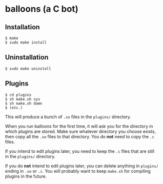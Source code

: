 balloons (a C bot)
==================
Installation
------------

    $ make
    $ sudo make install

Uninstallation
--------------

    $ sudo make uninstall

Plugins
-------

    $ cd plugins
    $ sh make.sh sys
    $ sh make.sh damn
    $ (etc.)

This will produce a bunch of `.so` files in the `plugins/` directory.

When you run balloons for the first time, it will ask you for the directory in which plugins are stored. Make sure whatever directory you choose exists, then copy all the `.so` files to that directory. You do **not** need to copy the `.c` files.

If you intend to edit plugins later, you need to keep the `.c` files that are still in the `plugins/` directory.

If you do **not** intend to edit plugins later, you can delete anything in `plugins/` ending in `.so` or `.c`. You will probably want to keep `make.sh` for compiling plugins in the future.